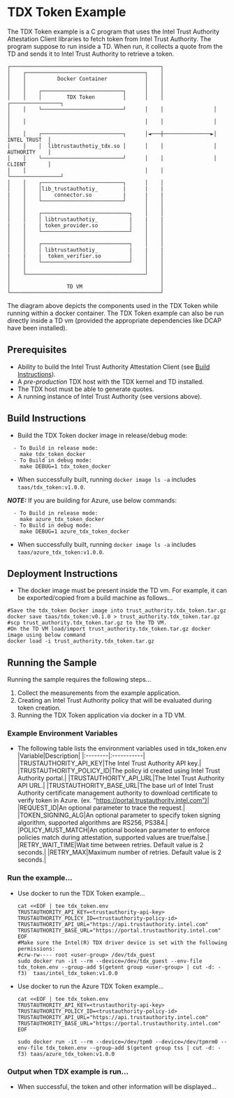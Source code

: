 # TDX Token Example
The TDX Token example is a C program that uses the Intel Trust Authority Attestation Client libraries
to fetch token from Intel Trust Authority. The program suppose to run inside a TD.  When run, 
it collects a quote from the TD and sends it to Intel Trust Authority to retrieve a token.

```
┌────────────────────────────────────────────────┐
│    ┌──────────────────────────────────────┐    │
│    │          Docker Container            │    │
│    │                                      │    │
│    │    ┌──────────────────────────┐      │    │
│    │    │        TDX Token         │      │    │                ┌────────────────┐
│    │    └──────────────────────────┘      │    │                │                │
│    │                                      │    │                │                │
│    │    ┌──────────────────────────┐      │◄───┼───────────────►│   INTEL TRUST  │
│    │    │  libtrustauthotiy_tdx.so │      │    │                │   AUTHORITY    │
│    │    └──────────────────────────┘      │    │                │   CLIENT       │
│    │                                      │    │                └────────────────┘
│    │    ┌──────────────────────────┐      │    │
│    │    │lib_trustauthotiy_        |      |    |
|    │    │    connector.so          |      |    |
│    │    └──────────────────────────┘      │    │
│    │                                      │    │
│    │    ┌────────────────────────────┐    │    │
│    │    │ libtrustauthotiy_          |    |    |
|    |    | token_provider.so          │    │    │
│    │    └────────────────────────────┘    │    │
│    │                                      │    │
│    │    ┌────────────────────────────┐    │    │
│    │    │ libtrustauthotiy_          |    |    |
|    |    |  token_verifier.so         │    │    │
│    │    └────────────────────────────┘    │    │
│    │                                      │    │
│    └──────────────────────────────────────┘    │
│                                                │
│                  TD VM                         │
└────────────────────────────────────────────────┘
```
The diagram above depicts the components used in the TDX Token while running within
a docker container.  The TDX Token example can also be run directly inside a TD vm (provided
the appropriate dependencies like DCAP have been installed). 

## Prerequisites
- Ability to build the Intel Trust Authority Attestation Client (see [Build Instructions](../../docs/builds.md)).
- A *pre-production* TDX host with the TDX kernel and TD installed.
- The TDX host must be able to generate quotes.
- A running instance of Intel Trust Authority (see versions above).

## Build Instructions
- Build the TDX Token docker image in release/debug mode:
```shell
  - To Build in release mode:  
	make tdx_token_docker
  - To Build in debug mode:  
	make DEBUG=1 tdx_token_docker
```
- When successfully built, running `docker image ls -a` includes `taas/tdx_token:v1.0.0`.

**_NOTE:_** If you are building for Azure, use below commands:
```shell
  - To Build in release mode:
	make azure_tdx_token_docker
  - To Build in debug mode:
	make DEBUG=1 azure_tdx_token_docker
```
- When successfully built, running `docker image ls -a` includes `taas/azure_tdx_token:v1.0.0`.

## Deployment Instructions
- The docker image must be present inside the TD vm.  For example, it can be exported/copied 
from a build machine as follows...
```shell
#Save the tdx_token Docker image into trust_authority.tdx_token.tar.gz
docker save taas/tdx_token:v0.1.0 > trust_authority.tdx_token.tar.gz
#scp trust_authority.tdx_token.tar.gz to the TD VM.
#On the TD VM load/import trust_authority.tdx_token.tar.gz docker image using below command
docker load -i trust_authority.tdx_token.tar.gz
``` 

## Running the Sample
Running the sample requires the following steps...
1. Collect the measurements from the example application.
2. Creating an Intel Trust Authority policy that will be evaluated during token creation.
3. Running the TDX Token application via docker in a TD VM.

### Example Environment Variables
- The following table lists the environment variables used in tdx_token.env
    |Variable|Description|
    |:--------|:-----------|
    |TRUSTAUTHORITY_API_KEY|The Intel Trust Authority API key.|
    |TRUSTAUTHORITY_POLICY_ID|The policy id created using Intel Trust Authority portal.|
    |TRUSTAUTHORITY_API_URL|The Intel Trust Authority API URL.| 
    |TRUSTAUTHORITY_BASE_URL|The base url of Intel Trust Authority certificate management authority to download certificate to verify token in Azure. (ex. "https://portal.trustauthority.intel.com")|
    |REQUEST_ID|An optional parameter to trace the request.|
    |TOKEN_SIGNING_ALG|An optional parameter to specify token signing algorithm, supported algorithms are RS256, PS384.|
    |POLICY_MUST_MATCH|An optional boolean parameter to enforce policies match during attestation, supported values are true/false.|
    |RETRY_WAIT_TIME|Wait time between retries. Default value is 2 seconds.|
    |RETRY_MAX|Maximum number of retries. Default value is 2 seconds.|
    

### Run the example...
- Use docker to run the TDX Token example...
    ```
    cat <<EOF | tee tdx_token.env
    TRUSTAUTHORITY_API_KEY=<trustauthority-api-key>
    TRUSTAUTHORITY_POLICY_ID=<trustauthority-policy-id>
    TRUSTAUTHORITY_API_URL="https://api.trustauthority.intel.com"
    TRUSTAUTHORITY_BASE_URL="https://portal.trustauthority.intel.com"
    EOF
    #Make sure the Intel(R) TDX driver device is set with the following permissions:
    #crw-rw---- root <user-group> /dev/tdx_guest
    sudo docker run -it --rm --device=/dev/tdx_guest --env-file tdx_token.env --group-add $(getent group <user-group> | cut -d: -f3)  taas/intel_tdx_token:v1.0.0
    ```

- Use docker to run the Azure TDX Token example...
    ```
    cat <<EOF | tee tdx_token.env
    TRUSTAUTHORITY_API_KEY=<trustauthority-api-key>
    TRUSTAUTHORITY_POLICY_ID=<trustauthority-policy-id>
    TRUSTAUTHORITY_API_URL="https://api.trustauthority.intel.com"
    TRUSTAUTHORITY_BASE_URL="https://portal.trustauthority.intel.com"
    EOF

    sudo docker run -it --rm --device=/dev/tpm0 --device=/dev/tpmrm0 --env-file tdx_token.env --group-add $(getent group tss | cut -d: -f3) taas/azure_tdx_token:v1.0.0
    ```

### Output when TDX example is run...
- When successful, the token and other information will be displayed...
